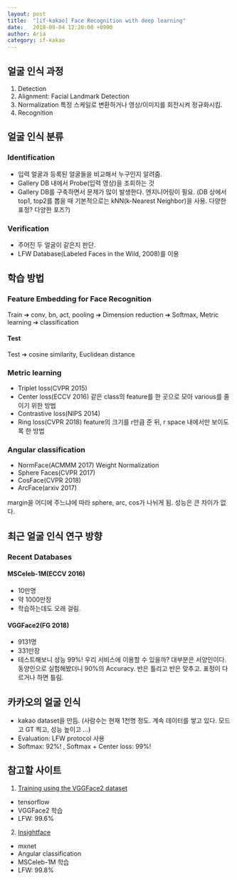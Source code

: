 ```yaml
---
layout: post
title:  "[if-kakao] Face Recognition with deep learning"
date:   2018-09-04 12:20:00 +0900
author: Aria
category: if-kakao
---
```


## 얼굴 인식 과정
1. Detection
2. Alignment: Facial Landmark Detection
3. Normalization
특정 스케일로 변환하거나 영상/이미지를 회전시켜 정규화시킴.
4. Recognition

## 얼굴 인식 분류
### Identification
- 입력 얼굴과 등록된 얼굴들을 비교해서 누구인지 알려줌.
- Gallery DB 내에서 Probe(입력 영상)을 조회하는 것
- Gallery DB를 구축하면서 문제가 많이 발생한다. 엔지니어링이 필요. (DB 상에서 top1, top2를 뽑을 때 기본적으로는 kNN(k-Nearest Neighbor)을 사용. 다양한 표정? 다양한 포즈?)

### Verification
- 주어진 두 얼굴이 같은지 판단.
- LFW Database(Labeled Faces in the Wild, 2008)를 이용

## 학습 방법
### Feature Embedding for Face Recognition
Train ➔ conv, bn, act, pooling ➔ Dimension reduction ➔ Softmax, Metric learning ➔ classification

#### Test
Test ➔ cosine similarity, Euclidean distance

### Metric learning
- Triplet loss(CVPR 2015)
- Center loss(ECCV 2016)
  같은 class의 feature를 한 곳으로 모아 various를 줄이기 위한 방법
- Contrastive loss(NIPS 2014)
- Ring loss(CVPR 2018)
  feature의 크기를 r만큼 준 뒤, r space 내에서만 보이도록 한 방법

### Angular classification
- NormFace(ACMMM 2017)
  Weight Normalization
- Sphere Faces(CVPR 2017)
- CosFace(CVPR 2018)
- ArcFace(arxiv 2017)

margin을 어디에 주느냐에 따라 sphere, arc, cos가 나뉘게 됨. 성능은 큰 차이가 없다.


## 최근 얼굴 인식 연구 방향
### Recent Databases
#### MSCeleb-1M(ECCV 2016)
- 10만명
- 약 1000만장
- 학습하는데도 오래 걸림.

#### VGGFace2(FG 2018)
- 9131명
- 331만장
- 테스트해보니 성능 99%! 우리 서비스에 이용할 수 있을까? 대부분은 서양인이다. 동양인으로 실험해봤더니 90%의 Accuracy. 반은 틀리고 반은 맞추고. 표정이 다르거나 하면 틀림.

## 카카오의 얼굴 인식
- kakao dataset을 만듬.
  (사람수는 현재 1천명 정도. 계속 데이터를 쌓고 있다. 모드고 GT 찍고, 성능 높이고 ...)
- Evaluation: LFW protocol 사용
- Softmax: 92%! , Softmax + Center loss: 99%!

## 참고할 사이트
1. [Training using the VGGFace2 dataset](https://github.com/davidsandberg/facenet/wiki/Training-using-the-VGGFace2-dataset)
- tensorflow
- VGGFace2 학습
- LFW: 99.6%

2. [Insightface](https://github.com/deepinsight/insightface)
- mxnet
- Angular classification
- MSCeleb-1M 학습
- LFW: 99.8%
